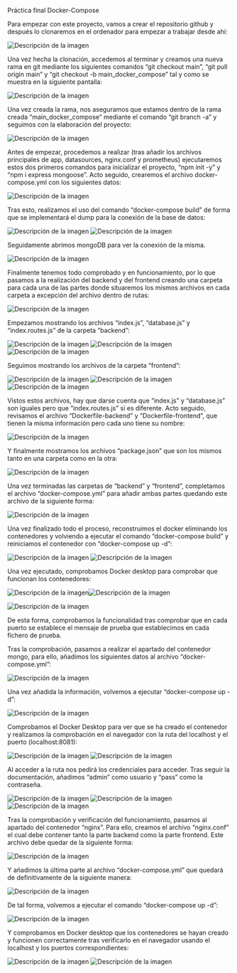 Práctica final Docker-Compose

Para empezar con este proyecto, vamos a crear el repositorio github y después lo clonaremos en el ordenador para empezar a trabajar desde ahí:

<image src="https://github.com/vanoenriquejordi/PracticaDockerCompose2024JordiVa-Enrique/blob/main/imagenes/01.png" alt="Descripción de la imagen">

Una vez hecha la clonación, accedemos al terminar y creamos una nueva rama en git mediante los siguientes comandos “git checkout main”, “git pull origin main” y “git checkout -b main_docker_compose” tal y como se muestra en la siguiente pantalla:

<image src="https://github.com/vanoenriquejordi/PracticaDockerCompose2024JordiVa-Enrique/blob/main/imagenes/02.png" alt="Descripción de la imagen">

Una vez creada la rama, nos aseguramos que estamos dentro de la rama creada “main_docker_compose” mediante el comando “git branch -a” y seguimos con la elaboración del proyecto:

<image src="https://github.com/vanoenriquejordi/PracticaDockerCompose2024JordiVa-Enrique/blob/main/imagenes/03.png" alt="Descripción de la imagen">

Antes de empezar, procedemos a realizar (tras añadir los archivos principales de app, datasources, nginx.conf y prometheus) ejecutaremos estos dos primeros comandos para inicializar el proyecto, “npm init -y” y “npm i express mongoose”. Acto seguido, crearemos el archivo docker-compose.yml con los siguientes datos:

<image src="https://github.com/vanoenriquejordi/PracticaDockerCompose2024JordiVa-Enrique/blob/main/imagenes/28.png" alt="Descripción de la imagen">

Tras esto, realizamos el uso del comando “docker-compose build” de forma que se implementará el dump para la conexión de la base de datos:

<image src="https://github.com/vanoenriquejordi/PracticaDockerCompose2024JordiVa-Enrique/blob/main/imagenes/04-16.png" alt="Descripción de la imagen">

<image src="https://github.com/vanoenriquejordi/PracticaDockerCompose2024JordiVa-Enrique/blob/main/imagenes/05.png" alt="Descripción de la imagen">

Seguidamente abrimos mongoDB para ver la conexión de la misma.

<image src="https://github.com/vanoenriquejordi/PracticaDockerCompose2024JordiVa-Enrique/blob/main/imagenes/06.png" alt="Descripción de la imagen">

Finalmente tenemos todo comprobado y en funcionamiento, por lo que pasamos a la realización del backend y del frontend creando una carpeta para cada una de las partes donde situaremos los mismos archivos en cada carpeta a excepción del archivo dentro de rutas:

<image src="https://github.com/vanoenriquejordi/PracticaDockerCompose2024JordiVa-Enrique/blob/main/imagenes/07.png" alt="Descripción de la imagen">

Empezamos mostrando los archivos “index.js”, “database.js” y “index.routes.js” de la carpeta “backend”:

<image src="https://github.com/vanoenriquejordi/PracticaDockerCompose2024JordiVa-Enrique/blob/main/imagenes/08.png" alt="Descripción de la imagen">

<image src="https://github.com/vanoenriquejordi/PracticaDockerCompose2024JordiVa-Enrique/blob/main/imagenes/09.png" alt="Descripción de la imagen">

<image src="https://github.com/vanoenriquejordi/PracticaDockerCompose2024JordiVa-Enrique/blob/main/imagenes/10.png" alt="Descripción de la imagen">

Seguimos mostrando los archivos de la carpeta “frontend”:

<image src="https://github.com/vanoenriquejordi/PracticaDockerCompose2024JordiVa-Enrique/blob/main/imagenes/11.png" alt="Descripción de la imagen">

<image src="https://github.com/vanoenriquejordi/PracticaDockerCompose2024JordiVa-Enrique/blob/main/imagenes/12.png" alt="Descripción de la imagen">

<image src="https://github.com/vanoenriquejordi/PracticaDockerCompose2024JordiVa-Enrique/blob/main/imagenes/13.png" alt="Descripción de la imagen">

Vistos estos archivos, hay que darse cuenta que “index.js” y “database.js” son iguales pero que “index.routes.js” sí es diferente. Acto seguido, revisamos el archivo “Dockerfile-backend” y “Dockerfile-frontend”, que tienen la misma información pero cada uno tiene su nombre:

<image src="https://github.com/vanoenriquejordi/PracticaDockerCompose2024JordiVa-Enrique/blob/main/imagenes/14.png" alt="Descripción de la imagen">

Y finalmente mostramos los archivos “package.json” que son los mismos tanto en una carpeta como en la otra:

<image src="https://github.com/vanoenriquejordi/PracticaDockerCompose2024JordiVa-Enrique/blob/main/imagenes/15.png" alt="Descripción de la imagen">

Una vez terminadas las carpetas de “backend” y “frontend”, completamos el archivo “docker-compose.yml” para añadir ambas partes quedando este archivo de la siguiente forma:

<image src="https://github.com/vanoenriquejordi/PracticaDockerCompose2024JordiVa-Enrique/blob/main/imagenes/29.png" alt="Descripción de la imagen">
    
Una vez finalizado todo el proceso, reconstruimos el docker eliminando los contenedores y volviendo a ejecutar el comando “docker-compose build” y reiniciamos el contenedor con “docker-compose up -d”:

<image src="https://github.com/vanoenriquejordi/PracticaDockerCompose2024JordiVa-Enrique/blob/main/imagenes/04-16.png" alt="Descripción de la imagen">

<image src="https://github.com/vanoenriquejordi/PracticaDockerCompose2024JordiVa-Enrique/blob/main/imagenes/17.png" alt="Descripción de la imagen">

Una vez ejecutado, comprobamos Docker desktop para comprobar que funcionan los contenedores:

<image src="https://github.com/vanoenriquejordi/PracticaDockerCompose2024JordiVa-Enrique/blob/main/imagenes/18.png" alt="Descripción de la imagen"><image src="https://github.com/vanoenriquejordi/PracticaDockerCompose2024JordiVa-Enrique/blob/main/imagenes/19.png" alt="Descripción de la imagen">

<image src="https://github.com/vanoenriquejordi/PracticaDockerCompose2024JordiVa-Enrique/blob/main/imagenes/20.png" alt="Descripción de la imagen">

De esta forma, comprobamos la funcionalidad tras comprobar que en cada puerto se establece el mensaje de prueba que establecimos en cada fichero de prueba.

Tras la comprobación, pasamos a realizar el apartado del contenedor mongo, para ello, añadimos los siguientes datos al archivo “docker-compose.yml”:

<image src="https://github.com/vanoenriquejordi/PracticaDockerCompose2024JordiVa-Enrique/blob/main/imagenes/30.png" alt="Descripción de la imagen">

Una vez añadida la información, volvemos a ejecutar “docker-compose up -d”:

<image src="https://github.com/vanoenriquejordi/PracticaDockerCompose2024JordiVa-Enrique/blob/main/imagenes/17.png" alt="Descripción de la imagen">

Comprobamos el Docker Desktop para ver que se ha creado el contenedor y realizamos la comprobación en el navegador con la ruta del localhost y el puerto (localhost:8081):

<image src="https://github.com/vanoenriquejordi/PracticaDockerCompose2024JordiVa-Enrique/blob/main/imagenes/21.png" alt="Descripción de la imagen">

<image src="https://github.com/vanoenriquejordi/PracticaDockerCompose2024JordiVa-Enrique/blob/main/imagenes/22.png" alt="Descripción de la imagen">

Al acceder a la ruta nos pedirá los credenciales para acceder. Tras seguir la documentación, añadimos “admin” como usuario y “pass” como la contraseña.

<image src="https://github.com/vanoenriquejordi/PracticaDockerCompose2024JordiVa-Enrique/blob/main/imagenes/23.png" alt="Descripción de la imagen">

<image src="https://github.com/vanoenriquejordi/PracticaDockerCompose2024JordiVa-Enrique/blob/main/imagenes/24.png" alt="Descripción de la imagen">

<image src="https://github.com/vanoenriquejordi/PracticaDockerCompose2024JordiVa-Enrique/blob/main/imagenes/25.png" alt="Descripción de la imagen">

Tras la comprobación y verificación del funcionamiento, pasamos al apartado del contenedor “nginx”. Para ello, creamos el archivo “nginx.conf” el cual debe contener tanto la parte backend como la parte frontend. Este archivo debe quedar de la siguiente forma:

<image src="https://github.com/vanoenriquejordi/PracticaDockerCompose2024JordiVa-Enrique/blob/main/imagenes/32.png" alt="Descripción de la imagen">
    
Y añadimos la última parte al archivo “docker-compose.yml” que quedará de definitivamente de la siguiente manera:

<image src="https://github.com/vanoenriquejordi/PracticaDockerCompose2024JordiVa-Enrique/blob/main/imagenes/31.png" alt="Descripción de la imagen">

De tal forma, volvemos a ejecutar el comando “docker-compose up -d”:

<image src="https://github.com/vanoenriquejordi/PracticaDockerCompose2024JordiVa-Enrique/blob/main/imagenes/17.png" alt="Descripción de la imagen">

Y comprobamos en Docker desktop que los contenedores se hayan creado y funcionen correctamente tras verificarlo en el navegador usando el localhost y los puertos correspondientes:

<image src="https://github.com/vanoenriquejordi/PracticaDockerCompose2024JordiVa-Enrique/blob/main/imagenes/26.png" alt="Descripción de la imagen">

<image src="https://github.com/vanoenriquejordi/PracticaDockerCompose2024JordiVa-Enrique/blob/main/imagenes/27.png" alt="Descripción de la imagen">
